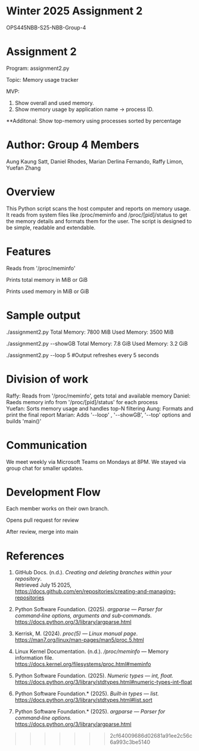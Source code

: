 # Winter 2025 Assignment 2
OPS445NBB-S25-NBB-Group-4

# Assignment 2
Program: assignment2.py 

Topic: Memory usage tracker

MVP:
1. Show overall and used memory. 
2. Show memory usage by application name -> process ID.

**Additonal: Show top-memory using  processes sorted by percentage

# Author: Group 4 Members
Aung Kaung Satt, Daniel Rhodes, Marian Derlina Fernando, Raffy Limon, Yuefan Zhang

# Overview
This Python script scans the host computer and reports on memory usage. It reads from system files like /proc/meminfo and /proc/[pid]/status to get the memory details and formats them for the user. The script is designed to be simple, readable and extendable.

# Features
Reads from '/proc/meminfo'

Prints total memory in MiB or GiB

Prints used memory in MiB or GiB

# Sample output
./assignment2.py
Total Memory: 7800 MiB
Used Memory: 3500 MiB

./assignment2.py --showGB
Total Memory: 7.8 GiB
Used Memory: 3.2 GiB

./assignment2.py --loop 5 #Output refreshes every 5 seconds

# Division of work
Raffy: Reads from '/proc/meminfo', gets total and available memory
Daniel: Raeds memory info from '/proc/[pid]/status' for each process\
Yuefan: Sorts memory usage and handles top-N filtering
Aung: Formats and print the final report
Marian: Adds '--loop' , '--showGB', '--top' options and builds 'main()'


# Communication
We meet weekly via Microsoft Teams on Mondays at 8PM. We stayed via group chat for smaller updates.

# Development Flow
Each member works on their own branch.

Opens pull request for review

After review, merge into main

# References
1. GitHub Docs. (n.d.). *Creating and deleting branches within your repository*.  
   Retrieved July 15 2025, https://docs.github.com/en/repositories/creating-and-managing-repositories

2. Python Software Foundation. (2025). *argparse — Parser for command‑line options, arguments and sub‑commands*.  
   https://docs.python.org/3/library/argparse.html

3. Kerrisk, M. (2024). *proc(5) — Linux manual page*.  
   https://man7.org/linux/man-pages/man5/proc.5.html

4. Linux Kernel Documentation. (n.d.). */proc/meminfo* — Memory information file.  
   https://docs.kernel.org/filesystems/proc.html#meminfo

5. Python Software Foundation. (2025). *Numeric types — int, float.*  
   https://docs.python.org/3/library/stdtypes.html#numeric-types-int-float 

6. Python Software Foundation.* (2025). *Built‑in types — list.*  
   https://docs.python.org/3/library/stdtypes.html#list.sort 

7. Python Software Foundation.* (2025). *argparse — Parser for command‑line options.*  
   https://docs.python.org/3/library/argparse.html 
>>>>>>> 2cf64009686d02681a91ee2c56c6a993c3be5140
